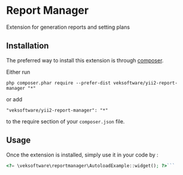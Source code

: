Report Manager
==============
Extension for generation reports and setting plans

Installation
------------

The preferred way to install this extension is through [composer](http://getcomposer.org/download/).

Either run

```
php composer.phar require --prefer-dist veksoftware/yii2-report-manager "*"
```

or add

```
"veksoftware/yii2-report-manager": "*"
```

to the require section of your `composer.json` file.


Usage
-----

Once the extension is installed, simply use it in your code by  :

```php
<?= \veksoftware\reportmanager\AutoloadExample::widget(); ?>```